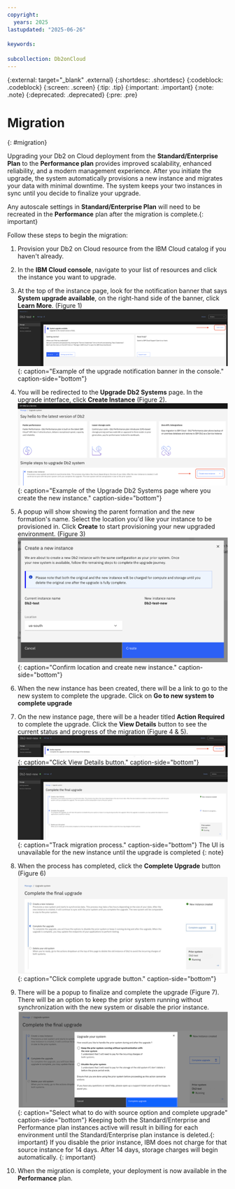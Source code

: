 ```yaml
---
copyright:
  years: 2025
lastupdated: "2025-06-26"

keywords:

subcollection: Db2onCloud
---
```



{:external: target="_blank" .external}
{:shortdesc: .shortdesc}
{:codeblock: .codeblock}
{:screen: .screen}
{:tip: .tip}
{:important: .important}
{:note: .note}
{:deprecated: .deprecated}
{:pre: .pre}

# Migration
{: #migration}

Upgrading your Db2 on Cloud deployment from the **Standard/Enterprise Plan** to the **Performance plan** provides improved scalability, enhanced reliability, and a modern management experience. After you initiate the upgrade, the system automatically provisions a new instance and migrates your data with minimal downtime. The system keeps your two instances in sync until you decide to finalize your upgrade.

Any autoscale settings in **Standard/Enterprise Plan** will need to be recreated in the **Performance** plan after the migration is complete.{: important}

Follow these steps to begin the migration:

1. Provision your Db2 on Cloud resource from the IBM Cloud catalog if you haven't already.

1. In the **IBM Cloud console**, navigate to your list of resources and click the instance you want to upgrade.

1. At the top of the instance page, look for the notification banner that says **System upgrade available**, on the right-hand side of the  banner, click **Learn More**. (Figure 1)
![System upgrade notification banner example](images/migration_learn_more.png){: caption="Example of the upgrade notification banner in the console." caption-side="bottom"}

1. You will be redirected to the **Upgrade Db2 Systems** page. In the upgrade interface, click **Create Instance** (Figure 2).
![Upgrade Db2 Systems page example](images/migration_create_new_instance.png){: caption="Example of the Upgrade Db2 Systems page where you create the new instance." caption-side="bottom"}

1. A popup will show showing the parent formation and the new formation's name. Select the location you'd like your instance to be provisioned in. Click **Create** to start provisioning your new upgraded environment. (Figure 3)
![Create Instance Confirm](images/migration_create_confirm.png){: caption="Confirm location and create new instance." caption-side="bottom"}

1. When the new instance has been created, there will be a link to go to the new system to complete the upgrade. Click on **Go to new system to complete upgrade**

1. On the new instance page, there will be a header titled **Action Required** to complete the upgrade. Click the **View Details** button to see the current status and progress of the migration (Figure 4 & 5).
![Migration view details button](images/migration_view_details.png){: caption="Click View Details button." caption-side="bottom"}
![Migration track migration process](images/migration_complete_restore.png){: caption="Track migration process." caption-side="bottom"}
    The UI is unavailable for the new instance until the upgrade is completed
    {: note}
1. When the process has completed, click the **Complete Upgrade** button (Figure 6)
![complete upgrade button](images/upgrade_system_complete_upgrade.png){: caption="Click complete upgrade button." caption-side="bottom"}

1. There will be a popup to finalize and complete the upgrade (Figure 7). There will be an option to keep the prior system running without synchronization with the new system or disable the prior instance.
![Confirm upgrade button](images/confirm_complete_upgrade.png){: caption="Select what to do with source option and complete upgrade" caption-side="bottom"}
    Keeping both the Standard/Enterprise and Performance plan instances active will result in billing for each environment until the Standard/Enterprise plan instance is deleted.{: important}
    If you disable the prior instance, IBM does not charge for that source instance for 14 days. After 14 days, storage charges will begin automatically. {: important}
1. When the migration is complete, your deployment is now available in the **Performance** plan.
